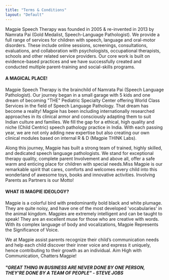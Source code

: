 ```yaml
---
title: "Terms & Conditions"
layout: "Default"
---
```


 Magpie Speech Therapy was founded in 2005 & re-invented in 2013 by Namrata Pai (Gold Medalist, Speech-Language Pathologist). We provide a full range of services for children with speech, language and oral-motor disorders. These include online sessions, screenings, consultations, evaluations, and collaboration with psychologists, occupational therapists, schools and other related service providers. Our core work is built on evidence-based practices and we have successfully created and conducted multiple parent-training and social-skills programs.


 #### A MAGICAL PLACE!

Magpie Speech Therapy is the brainchild of Namrata Pai (Speech Language Pathologist). Our journey began in a small garage with 5 kids and one dream of becoming "THE" Pediatric Specialty Center offering World Class Services in the field of Speech Language Pathology. That dream has become a reality! Magpie has been including internationally researched approaches in its clinical armor and consciously adapting them to suit Indian culture and families. We fill the gap for a ethical, high quality and niche (Child Centric) speech pathology practice in India. With each passing year, we are not only adding new expertise but also creating our own clinical modules based on internal R & D (Magpie THINK Labs).

Along this journey, Magpie has built a strong team of trained, highly skilled, and dedicated speech language pathologists. We stand for exceptional therapy quality, complete parent Involvement and above all, offer a safe warm and enticing place for children with special needs.​​ Miss Magpie is our remarkable spirit that cares, comforts and welcomes every child into this wonderland of awesome toys, books and innovative activities. Involving Parents as Partners is our Motto!

#### WHAT IS MAGPIE IDEOLOGY?

Magpie is a colorful bird with predominantly bold black and white plumage. They are quite noisy, and have one of the most developed 'vocabularies' in the animal kingdom. Magpies are extremely intelligent and can be taught to speak! They are an excellent muse for those who are creative with words. With its complex language of body and vocalizations, Magpie Represents the Significance of Voice.

We at Magpie assist parents recognize their child’s communication needs and help each child discover their inner voice and express it uniquely, hence contributing to their growth as an individual. Aim High with Communication, Chatters Magpie!​


##### "GREAT THING IN BUSINESS ARE NEVER DONE BY ONE PERSON, THEY'RE DONE BY A TEAM OF PEOPLE"      - STEVE JOBS
